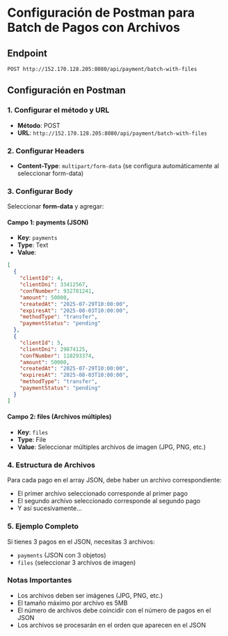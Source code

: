 # Configuración de Postman para Batch de Pagos con Archivos

## Endpoint
```
POST http://152.170.128.205:8080/api/payment/batch-with-files
```

## Configuración en Postman

### 1. Configurar el método y URL
- **Método**: POST
- **URL**: `http://152.170.128.205:8080/api/payment/batch-with-files`

### 2. Configurar Headers
- **Content-Type**: `multipart/form-data` (se configura automáticamente al seleccionar form-data)

### 3. Configurar Body
Seleccionar **form-data** y agregar:

#### Campo 1: payments (JSON)
- **Key**: `payments`
- **Type**: Text
- **Value**: 
```json
[
  {
    "clientId": 4,
    "clientDni": 33412567,
    "confNumber": 932781241,
    "amount": 50000,
    "createdAt": "2025-07-29T10:00:00",
    "expiresAt": "2025-08-03T10:00:00",
    "methodType": "transfer",
    "paymentStatus": "pending"
  },
  {
    "clientId": 5,
    "clientDni": 29874125,
    "confNumber": 118293374,
    "amount": 50000,
    "createdAt": "2025-07-29T10:00:00",
    "expiresAt": "2025-08-03T10:00:00",
    "methodType": "transfer",
    "paymentStatus": "pending"
  }
]
```

#### Campo 2: files (Archivos múltiples)
- **Key**: `files`
- **Type**: File
- **Value**: Seleccionar múltiples archivos de imagen (JPG, PNG, etc.)

### 4. Estructura de Archivos
Para cada pago en el array JSON, debe haber un archivo correspondiente:
- El primer archivo seleccionado corresponde al primer pago
- El segundo archivo seleccionado corresponde al segundo pago
- Y así sucesivamente...

### 5. Ejemplo Completo
Si tienes 3 pagos en el JSON, necesitas 3 archivos:
- `payments` (JSON con 3 objetos)
- `files` (seleccionar 3 archivos de imagen)

### Notas Importantes
- Los archivos deben ser imágenes (JPG, PNG, etc.)
- El tamaño máximo por archivo es 5MB
- El número de archivos debe coincidir con el número de pagos en el JSON
- Los archivos se procesarán en el orden que aparecen en el JSON 